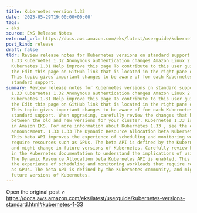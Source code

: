 ```yaml
---
title: Kubernetes version 1.33
date: '2025-05-29T19:00:00+00:00'
tags:
- eks
source: EKS Release Notes
external_url: https://docs.aws.amazon.com/eks/latest/userguide/kubernetes-versions-standard.html#kubernetes-1-33
post_kind: release
draft: false
tldr: Review release notes for Kubernetes versions on standard support Kubernetes
  1.33 Kubernetes 1.32 Anonymous authentication changes Amazon Linux 2 AMI deprecation
  Kubernetes 1.31 Help improve this page To contribute to this user guide, choose
  the Edit this page on GitHub link that is located in the right pane of every page.
  This topic gives important changes to be aware of for each Kubernetes version in
  standard support.
summary: Review release notes for Kubernetes versions on standard support Kubernetes
  1.33 Kubernetes 1.32 Anonymous authentication changes Amazon Linux 2 AMI deprecation
  Kubernetes 1.31 Help improve this page To contribute to this user guide, choose
  the Edit this page on GitHub link that is located in the right pane of every page.
  This topic gives important changes to be aware of for each Kubernetes version in
  standard support. When upgrading, carefully review the changes that have occurred
  between the old and new versions for your cluster. Kubernetes 1.33 is now available
  in Amazon EKS. For more information about Kubernetes 1.33 , see the official release
  announcement. 1.33 1.33 The Dynamic Resource Allocation beta Kubernetes API is enabled.
  This beta API improves the experience of scheduling and monitoring workloads that
  require resources such as GPUs. The beta API is defined by the Kubernetes community,
  and might change in future versions of Kubernetes. Carefully review Feature stages
  in the Kubernetes documentation to understand the implications of using beta APIs.
  The Dynamic Resource Allocation beta Kubernetes API is enabled. This beta API improves
  the experience of scheduling and monitoring workloads that require resources such
  as GPUs. The beta API is defined by the Kubernetes community, and might change in
  future versions of Kubernetes.
---
```

Open the original post ↗ https://docs.aws.amazon.com/eks/latest/userguide/kubernetes-versions-standard.html#kubernetes-1-33
